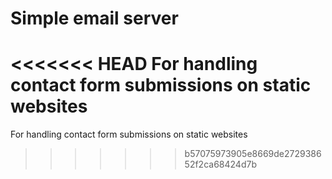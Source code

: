 # Simple email server

<<<<<<< HEAD
For handling contact form submissions on static websites
=======
For handling contact form submissions on static websites
>>>>>>> b57075973905e8669de272938652f2ca68424d7b
